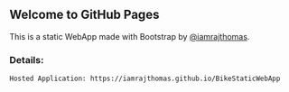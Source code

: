 ## Welcome to GitHub Pages

This is a static WebApp made with Bootstrap by [@iamrajthomas](https://github.com/iamrajthomas/).

### Details:

```
Hosted Application: https://iamrajthomas.github.io/BikeStaticWebApp
```


